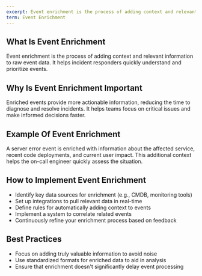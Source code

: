```yaml
---
excerpt: Event enrichment is the process of adding context and relevant information to raw event data.
term: Event Enrichment
---
```

## What Is Event Enrichment

Event enrichment is the process of adding context and relevant information to raw event data. It helps incident responders quickly understand and prioritize events.

## Why Is Event Enrichment Important

Enriched events provide more actionable information, reducing the time to diagnose and resolve incidents. It helps teams focus on critical issues and make informed decisions faster.

## Example Of Event Enrichment

A server error event is enriched with information about the affected service, recent code deployments, and current user impact. This additional context helps the on-call engineer quickly assess the situation.

## How to Implement Event Enrichment

- Identify key data sources for enrichment (e.g., CMDB, monitoring tools)
- Set up integrations to pull relevant data in real-time
- Define rules for automatically adding context to events
- Implement a system to correlate related events
- Continuously refine your enrichment process based on feedback

## Best Practices

- Focus on adding truly valuable information to avoid noise
- Use standardized formats for enriched data to aid in analysis
- Ensure that enrichment doesn't significantly delay event processing